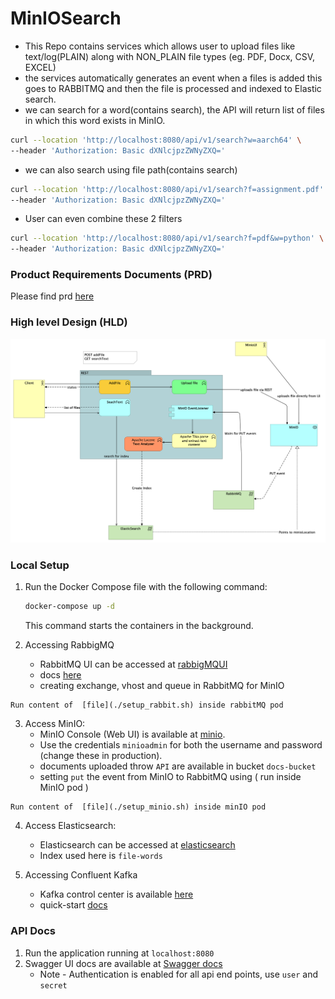 # MinIOSearch
- This Repo contains services which allows user to upload files like text/log(PLAIN) along with NON_PLAIN file types (eg. PDF, Docx, CSV, EXCEL)
- the services automatically generates an event when a files is added this goes to RABBITMQ and then the file is processed and indexed to Elastic search.
- we can search for a word(contains search), the API will return list of files in which this word exists in MinIO.
```bash
curl --location 'http://localhost:8080/api/v1/search?w=aarch64' \
--header 'Authorization: Basic dXNlcjpzZWNyZXQ='
```
- we can also search using file path(contains search)
```bash
curl --location 'http://localhost:8080/api/v1/search?f=assignment.pdf' \
--header 'Authorization: Basic dXNlcjpzZWNyZXQ='
```
- User can even combine these 2 filters
```bash
curl --location 'http://localhost:8080/api/v1/search?f=pdf&w=python' \
--header 'Authorization: Basic dXNlcjpzZWNyZXQ='
```

  
### Product Requirements Documents (PRD)

Please find prd [here](./docs/PRD.md)

### High level Design (HLD)
![img](./docs/hld.png)

### Local Setup

1. Run the Docker Compose file with the following command:

   ```bash
   docker-compose up -d
   ```
   This command starts the containers in the background.

2. Accessing RabbigMQ
   - RabbitMQ UI can be accessed at [rabbigMQUI](http://localhost:15672)
   - docs [here](https://docs.spring.io/spring-boot/docs/current/reference/html/messaging.html#messaging.amqp.rabbitmq)
   - creating exchange, vhost and queue in RabbitMQ for MinIO
```text
Run content of  [file](./setup_rabbit.sh) inside rabbitMQ pod
```

3. Access MinIO:
    - MinIO Console (Web UI) is available at [minio](http://localhost:9001).
    - Use the credentials `minioadmin` for both the username and password (change these in production).
    - documents uploaded throw `API` are available in bucket `docs-bucket`
    - setting `put` the event from MinIO to RabbitMQ using ( run inside MinIO pod )
```text
Run content of  [file](./setup_minio.sh) inside minIO pod
```
4. Access Elasticsearch:
    - Elasticsearch can be accessed at [elasticsearch](http://localhost:9200)
    - Index used here is `file-words`

5. Accessing Confluent Kafka
   - Kafka control center is available [here](http://localhost:9021)
   - quick-start [docs](https://docs.confluent.io/platform/current/platform-quickstart.html) 

### API Docs
1. Run the application running at `localhost:8080`
1. Swagger UI docs are available at [Swagger docs](http://localhost:8080/swagger-ui/index.html#/)
   * Note - Authentication is enabled for all api end points, use `user` and `secret` 

